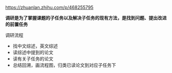 https://zhuanlan.zhihu.com/p/468255795

**调研是为了掌握课题的子任务以及解决子任务的现有方法，是找到问题、提出改进的前置任务**

调研流程

- 找中文综述，英文综述
- 读综述中提到的论文
- 读有关子任务的论文
- 总结回溯，画流程图，归类已读论文到对应子任务下